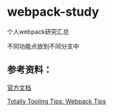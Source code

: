 # webpack-study

个人webpack研究汇总

不同功能点放到不同分支中

## 参考资料：

[官方文档](https://webpack.js.org/guides/)

[Totally Tooling Tips: Webpack Tips](https://www.youtube.com/watch?v=zFoBYfMLUCM&index=2&list=PL0vm7cJgzxTcLvHFivIBOAtLPJIZaaUB3&t=4s)